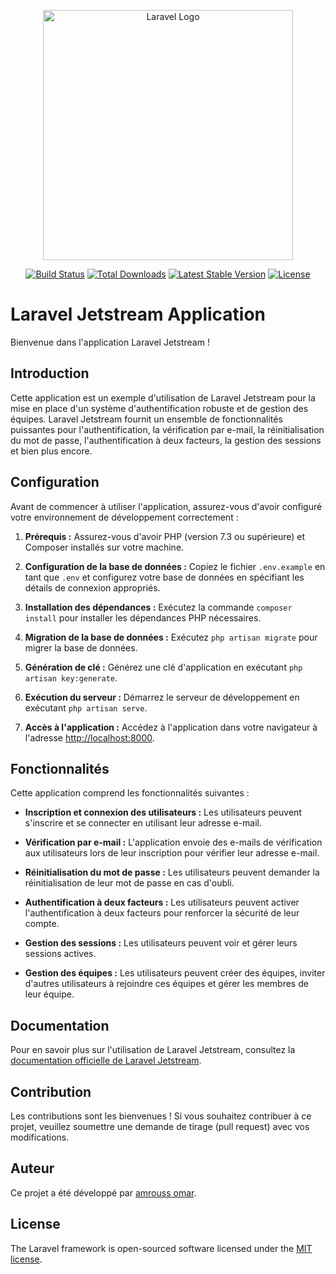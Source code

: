 <p align="center"><a href="https://laravel.com" target="_blank"><img src="https://raw.githubusercontent.com/laravel/art/master/logo-lockup/5%20SVG/2%20CMYK/1%20Full%20Color/laravel-logolockup-cmyk-red.svg" width="400" alt="Laravel Logo"></a></p>

<p align="center">
<a href="https://github.com/laravel/framework/actions"><img src="https://github.com/laravel/framework/workflows/tests/badge.svg" alt="Build Status"></a>
<a href="https://packagist.org/packages/laravel/framework"><img src="https://img.shields.io/packagist/dt/laravel/framework" alt="Total Downloads"></a>
<a href="https://packagist.org/packages/laravel/framework"><img src="https://img.shields.io/packagist/v/laravel/framework" alt="Latest Stable Version"></a>
<a href="https://packagist.org/packages/laravel/framework"><img src="https://img.shields.io/packagist/l/laravel/framework" alt="License"></a>
</p>

# Laravel Jetstream Application

Bienvenue dans l'application Laravel Jetstream !

## Introduction

Cette application est un exemple d'utilisation de Laravel Jetstream pour la mise en place d'un système d'authentification robuste et de gestion des équipes. Laravel Jetstream fournit un ensemble de fonctionnalités puissantes pour l'authentification, la vérification par e-mail, la réinitialisation du mot de passe, l'authentification à deux facteurs, la gestion des sessions et bien plus encore.

## Configuration

Avant de commencer à utiliser l'application, assurez-vous d'avoir configuré votre environnement de développement correctement :

1. **Prérequis :** Assurez-vous d'avoir PHP (version 7.3 ou supérieure) et Composer installés sur votre machine.

2. **Configuration de la base de données :** Copiez le fichier `.env.example` en tant que `.env` et configurez votre base de données en spécifiant les détails de connexion appropriés.

3. **Installation des dépendances :** Exécutez la commande `composer install` pour installer les dépendances PHP nécessaires.

4. **Migration de la base de données :** Exécutez `php artisan migrate` pour migrer la base de données.

5. **Génération de clé :** Générez une clé d'application en exécutant `php artisan key:generate`.

6. **Exécution du serveur :** Démarrez le serveur de développement en exécutant `php artisan serve`.

7. **Accès à l'application :** Accédez à l'application dans votre navigateur à l'adresse [http://localhost:8000](http://localhost:8000).

## Fonctionnalités

Cette application comprend les fonctionnalités suivantes :

- **Inscription et connexion des utilisateurs :** Les utilisateurs peuvent s'inscrire et se connecter en utilisant leur adresse e-mail.

- **Vérification par e-mail :** L'application envoie des e-mails de vérification aux utilisateurs lors de leur inscription pour vérifier leur adresse e-mail.

- **Réinitialisation du mot de passe :** Les utilisateurs peuvent demander la réinitialisation de leur mot de passe en cas d'oubli.

- **Authentification à deux facteurs :** Les utilisateurs peuvent activer l'authentification à deux facteurs pour renforcer la sécurité de leur compte.

- **Gestion des sessions :** Les utilisateurs peuvent voir et gérer leurs sessions actives.

- **Gestion des équipes :** Les utilisateurs peuvent créer des équipes, inviter d'autres utilisateurs à rejoindre ces équipes et gérer les membres de leur équipe.

## Documentation

Pour en savoir plus sur l'utilisation de Laravel Jetstream, consultez la [documentation officielle de Laravel Jetstream](https://jetstream.laravel.com/1.x/introduction.html).

## Contribution

Les contributions sont les bienvenues ! Si vous souhaitez contribuer à ce projet, veuillez soumettre une demande de tirage (pull request) avec vos modifications.

## Auteur

Ce projet a été développé par [amrouss omar](https://github.com/omar-amrouss).


## License

The Laravel framework is open-sourced software licensed under the [MIT license](https://opensource.org/licenses/MIT).
